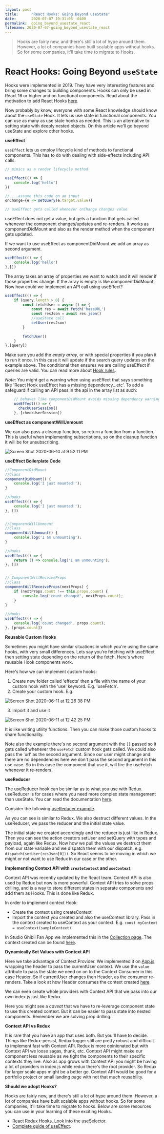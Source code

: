 ```yaml
---
layout: post
title:      "React Hooks: Going Beyond useState"
date:       2020-07-07 19:31:03 -0400
permalink:  going_beyond_usestate_react
filename: 2020-07-07-going_beyond_usestate_react
---
```


> Hooks are fairly new, and there's still a lot of hype around them. However, a lot of companies have built scalable apps without hooks. So for some companies, it'll take time to migrate to Hooks.

# React Hooks: Going Beyond `useState`

Hooks were implemented in 2019. They have very interesting features and bring some changes to building components. Hooks can only be used in React 16 or higher and on functional components. Read about the motivation to add React Hooks [here](https://reactjs.org/docs/hooks-intro.html#motivation).

Now probably by know, everyone with some React knowledge should know about the `useState` Hook. It lets us use state in functional components. You can use as many as use state hooks as needed. This is an alternative to setting state with deeply nested objects. On this article we'll go beyond useState and explore other hooks.

**useEffect**

`useEffect` lets us employ lifecycle kind of methods to functional components. This has to do with dealing with side-effects including API calls. 

```js
// mimics as a render lifecycle method

useEffect(() => {
    console.log('hello')
})

// ...assume this code on an input
onChange={e => setQuery(e.target.value)}

// useEffect gets called whenever onChange changes value

```

useEffect does not get a value, but gets a function that gets called whenever the component changes/updates and re-renders. It works as componentDidMount and also as the render method when the component gets updated.

If we want to use useEffect as componentDidMount we add an array as second argument.

```js
useEffect(() => {
    console.log('hello')
},[])

```

The array takes an array of properties we want to watch and it will render if those properties change. If the array is empty is like componentDidMount. Now how could we implement an API call using useEffect?

```js
useEffect(() => {
    if (query.length > 0) {
        const fetchUser = async () => {
            const res = await fetch('baseURL')
            const resJson = await res.json()
            //useState call
            setUser(resJson)
        }
    
        fetchUser()
    }
},[query])

```

Make sure you add the *empty array*, or with special properties if you plan it to run it once. In this case it will update if the search query updates on the example above. The conditional then ensures we are calling useEffect if queries are valid. You can read more about [Hook rules](https://reactjs.org/docs/hooks-rules.html).

*Note*: You might get a warning when using useEffect that says something like 'React Hook useEffect has a missing dependency...etc'. To add a safeguard if calling an API pass in the api in the array list as such:

```js
    // behaves like componentDidMount avoids missing dependency warning
    useEffect(() => {
      checkUserSession()
    }, [checkUserSession])

```

**useEffect as componentWillUnmount**

We can also pass a cleanup function, so return a function from a function. This is useful when implementing subscriptions, so on the cleanup function it will be for unsubscribing.

![Screen Shot 2020-06-10 at 9 52 11 PM](https://user-images.githubusercontent.com/15071636/84339775-cb0e1b00-ab64-11ea-8100-21328333460d.png)

**useEffect Boilerplate Code**


```js
//ComponentDidMount
//Class
componentDidMount() {
    console.log('I just mounted!');
}
 
//Hooks
useEffect(() => {
    console.log('I just mounted!');
}, [])


//ComponentWillUnmount
//Class
componentWillUnmount() {
    console.log('I am unmounting');
}
 
//Hooks
useEffect(() => {
    return () => console.log('I am unmounting');
}, [])


// ComponentWillReceiveProps
//Class
componentWillReceiveProps(nextProps) {
    if (nextProps.count !== this.props.count) {
        console.log('count changed', nextProps.count);
    }
}
 
//Hooks
useEffect(() => {
    console.log('count changed', props.count);
}, [props.count])

```

**Reusable Custom Hooks**

Sometimes you might have similar situations in which you're using the same hooks, with very small differences.  Lets say you're fetching with useEffect then setting state depending on the return of the fetch. Here's where reusable Hook components work. 

Here's how we can implement custom hooks:

1. Create new folder called 'effects' then a file with the name of your custom hook with the 'use' keyword. E.g. 'useFetch'.
2. Create your custom hook. E.g.

![Screen Shot 2020-06-11 at 12 26 38 PM](https://user-images.githubusercontent.com/15071636/84421224-db63db80-abe0-11ea-9fe5-fe6addc1779f.png)

3. Import it and use it
   
![Screen Shot 2020-06-11 at 12 42 25 PM](https://user-images.githubusercontent.com/15071636/84421372-16fea580-abe1-11ea-9bb1-9cbc68fb35b7.png)

It is like writing utility functions. Then you can make those custom hooks to share functionality. 

Note also the example there's no second argument with the `[]` passed so it gets called whenever the `useFetch` custom hook gets called. We could also pass the 'url' as the second argument. Since our user might change and there are no dependencies here we don't pass the second argument in this use case. So in this case the component that use it, will fire the useFetch whenever it re-renders. 

**useReducer**

The useReducer hook can be similar as to what you use with Redux. useReducer is for cases where you need more complex state management than useState. You can read the documentation [here](https://reactjs.org/docs/hooks-reference.html#usereducer). 

Consider the following [useReducer example](https://gist.github.com/fbohz/6440ad94a264336fe6c2b00c2ce2131f).

<script src="https://gist.github.com/fbohz/6440ad94a264336fe6c2b00c2ce2131f.js"></script>

As you can see is similar to Redux. We also destruct different values. In the useReducer, we pass the reducer and the initial state value.

The initial state we created accordingly and the reducer is just like in Redux. Then you can see the action creators setUser and setQuery with types and payload, again like Redux. Now how we pull the values we destruct them from our state variable and we dispatch them with our dispatch, e.g. `dispatch(setUser(resJson[0]))`. So React seems to be moving in which we might or not want to use Redux in our case or the other. 

**Implementing Context API with `createContext` and `useContext`**

Context API was recently updated by the React team. Context API is also used by Redux but now is more powerful. Context API tries to solve props drilling, and is a way to store different states in separate components and add them as Hooks. This is done like Redux.

In order to implement context Hook:

- Create the context using createContext
- Import the context you created and also the useContext library. Pass in the context created to useContext as your context. E.g. `const myContext = useContext(sampleContext)`.

In Studio Ghibli Fan App we implemented this in the [Collection page](https://github.com/fbohz/studio-ghibli-fan-app-demo/blob/1.4.0.5_ContextAPI/src/pages/collection/Collection.js). The context created can be found [here](https://github.com/fbohz/studio-ghibli-fan-app-demo/tree/1.4.0.5_ContextAPI/src/contexts/collections).

**Dynamically Set Values with Context API**

Here we take advantage of Context.Provider. We implemented it on [App.js](https://github.com/fbohz/studio-ghibli-fan-app-demo/blob/1.4.0.5_ContextAPI/src/App.js) wrapping the header to pass the currentUser context. We use the `value` attribute to pass the state we need on on to the Context Consumer in this case Header. So if currentUser changes then Header, as the consumer re-renders. Take a look at how Header consumes the context created [here](https://github.com/fbohz/studio-ghibli-fan-app-demo/blob/1.4.0.5_ContextAPI/src/components/Header.js).

We can even create whole providers with Context API that we pass into our own index.js just like Redux.

Here you might see a *caveat* that we have to re-leverage component state to use this created context. But it can be easier to pass state into nested components. Remember we are solving prop drilling.

**Context API vs Redux**

It is rare that you have an app that uses both. But you'll have to decide. Things like Redux-persist, Redux-logger still are pretty robust and difficult to implement fast with Context API. Redux is more opinionated but with Context API we loose sagas, thunk, etc. Context API might make our component less reusable as we tight the components to their specific contexts they live. Also as app grows with Context API you might be having a lot of providers in index.js while redux there's the root provider. So Redux for larger scale apps might be a better go. Context API would be good for a portfolio project or small landing page with not that much reusability. 

**Should we adopt Hooks?**

Hooks are fairly new, and there's still a lot of hype around them. However, a lot of companies have built scalable apps without hooks. So for some companies, it'll take time to migrate to hooks. Below are some resources you can use in your learning of these exciting Hooks.

- [React Redux Hooks](https://react-redux.js.org/next/api/hooks). Look into the useSelector.
- [Complete guide of useEffect](https://overreacted.io/a-complete-guide-to-useeffect/).
